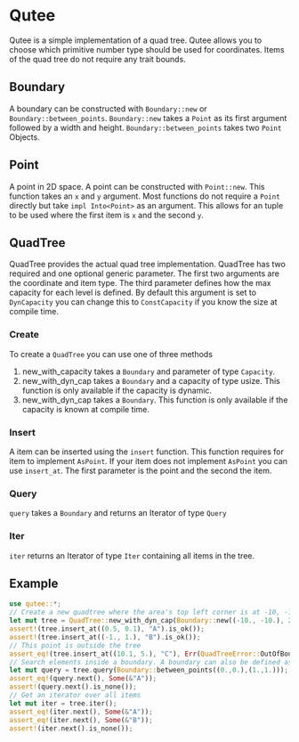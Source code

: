 # Qutee

Qutee is a simple implementation of a quad tree.
Qutee allows you to choose which primitive number type should be used for coordinates.
Items of the quad tree do not require any trait bounds.

## Boundary
A boundary can be constructed with `Boundary::new` or `Boundary::between_points`.
`Boundary::new` takes a `Point` as its first argument followed by a width and height.
`Boundary::between_points` takes two `Point` Objects.

## Point
A point in 2D space.
A point can be constructed with `Point::new`. This function takes an `x` and `y` argument.
Most functions do not require a `Point` directly but take `impl Into<Point>` as an argument.
This allows for an tuple to be used where the first item is `x` and the second `y`.

## QuadTree
QuadTree provides the actual quad tree implementation. QuadTree has two required and one optional generic parameter.
The first two arguments are the coordinate and item type. The third parameter defines how the max capacity for each level is defined.
By default this argument is set to `DynCapacity` you can change this to `ConstCapacity` if you know the size at compile time.

### Create
To create a `QuadTree` you can use one of three methods
1. new_with_capacity takes a `Boundary` and parameter of type `Capacity`.
2. new_with_dyn_cap takes a `Boundary` and a capacity of type usize. This function is only available if the capacity is dynamic.
3. new_with_dyn_cap takes a `Boundary`. This function is only available if the capacity is known at compile time.

### Insert
A item can be inserted using the `insert` function. This function requires for item to implement `AsPoint`.
If your item does not implement `AsPoint` you can use `insert_at`. The first parameter is the point and the second the item.

### Query
`query` takes a `Boundary` and returns an Iterator of type `Query`

### Iter
`iter` returns an Iterator of type `Iter` containing all items in the tree.

## Example
```rust
use qutee::*;
// Create a new quadtree where the area's top left corner is at -10, -10, with a width and height of 20.
let mut tree = QuadTree::new_with_dyn_cap(Boundary::new((-10., -10.), 20., 20.), 5);
assert!(tree.insert_at((0.5, 0.1), "A").is_ok());
assert!(tree.insert_at((-1., 1.), "B").is_ok());
// This point is outside the tree
assert_eq!(tree.insert_at((10.1, 5.), "C"), Err(QuadTreeError::OutOfBounds));
// Search elements inside a boundary. A boundary can also be defined as an area between two points.
let mut query = tree.query(Boundary::between_points((0.,0.),(1.,1.)));
assert_eq!(query.next(), Some(&"A"));
assert!(query.next().is_none());
// Get an iterator over all items
let mut iter = tree.iter();
assert_eq!(iter.next(), Some(&"A"));
assert_eq!(iter.next(), Some(&"B"));
assert!(iter.next().is_none());
```
